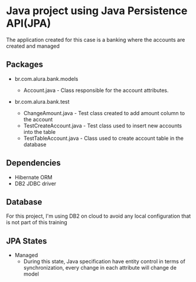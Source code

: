 # Java project using Java Persistence API(JPA)

The application created for this case is a banking where the accounts are created and managed

## Packages

- br.com.alura.bank.models
  - Account.java - Class responsible for the account attributes.
  
- br.com.alura.bank.test
  - ChangeAmount.java - Test class created to add amount column to the account
  - TestCreateAccount.java - Test class used to insert new accounts into the table
  - TestTableAccount.java - Class used to create account table in the database
  
## Dependencies

- Hibernate ORM
- DB2 JDBC driver

## Database

For this project, I'm using DB2 on cloud to avoid any local configuration that is not part of this training

## JPA States

- Managed
  - During this state, Java specification have entity control in terms of synchronization, every change in each attribute will change de model
